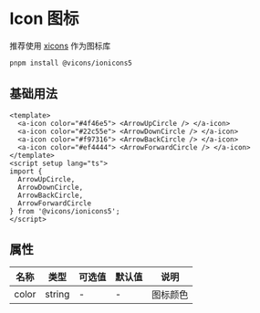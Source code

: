 # Icon 图标

推荐使用 [xicons](https://www.xicons.org/) 作为图标库

```sh
pnpm install @vicons/ionicons5
```

## 基础用法

<a-icon color="#4f46e5"> <ArrowUpCircle /> </a-icon>
<a-icon color="#22c55e"> <ArrowDownCircle /> </a-icon>
<a-icon color="#f97316"> <ArrowBackCircle /> </a-icon>
<a-icon color="#ef4444"> <ArrowForwardCircle /> </a-icon>

```vue
<template>
  <a-icon color="#4f46e5"> <ArrowUpCircle /> </a-icon>
  <a-icon color="#22c55e"> <ArrowDownCircle /> </a-icon>
  <a-icon color="#f97316"> <ArrowBackCircle /> </a-icon>
  <a-icon color="#ef4444"> <ArrowForwardCircle /> </a-icon>
</template>
<script setup lang="ts">
import {
  ArrowUpCircle,
  ArrowDownCircle,
  ArrowBackCircle,
  ArrowForwardCircle
} from '@vicons/ionicons5';
</script>
```

## 属性

| 名称  | 类型   | 可选值 | 默认值 | 说明     |
| ----- | ------ | ------ | ------ | -------- |
| color | string | -      | -      | 图标颜色 |

<script setup lang="ts">
import { ArrowUpCircle, ArrowDownCircle,ArrowBackCircle,ArrowForwardCircle } from "@vicons/ionicons5";
</script>
